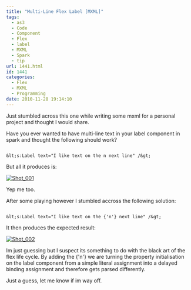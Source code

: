 ```yaml
---
title: "Multi-Line Flex Label [MXML]"
tags:
  - as3
  - Code
  - Component
  - Flex
  - label
  - MXML
  - Spark
  - tip
url: 1441.html
id: 1441
categories:
  - Flex
  - MXML
  - Programming
date: 2010-11-28 19:14:10
---
```


Just stumbled across this one while writing some mxml for a personal project and thought I would share.

Have you ever wanted to have multi-line text in your label component in spark and thought the following should work?

```

&lt;s:Label text="I like text on the n next line" /&gt;

```

But all it produces is:

[![](https://mikecann.co.uk/wp-content/uploads/2010/11/Shot_001.png "Shot_001")](https://mikecann.co.uk/wp-content/uploads/2010/11/Shot_001.png)

Yep me too.

After some playing however I stumbled accross the following solution:

```

&lt;s:Label text="I like text on the {'n'} next line" /&gt;

```

It then produces the expected result:

[![](https://mikecann.co.uk/wp-content/uploads/2010/11/Shot_0021.png "Shot_002")](https://mikecann.co.uk/wp-content/uploads/2010/11/Shot_0021.png)

Im just guessing but I suspect its something to do with the black art of the flex life cycle. By adding the {'n'} we are turning the property initialisation on the label component from a simple literal assignment into a delayed binding assignment and therefore gets parsed differently.

Just a guess, let me know if im way off.

